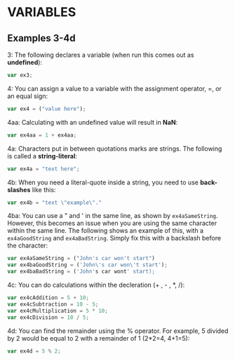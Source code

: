 # VARIABLES
## Examples 3-4d

3: The following declares a variable (when run this comes out as **undefined**):

``` javascript
var ex3;
```

4: You can assign a value to a variable with the assignment operator, =, or an equal sign:

``` javascript
var ex4 = ("value here");
```

4aa: Calculating with an undefined value will result in **NaN**:

``` javascript
var ex4aa = 1 + ex4aa;
```

4a: Characters put in between quotations marks are strings. The following is called a **string-literal**:

``` javascript
var ex4a = "text here";
```

4b: When you need a literal-quote inside a string, you need to use **back-slashes** like this:

``` javascript
var ex4b = "text \"example\"."
```

4ba: You can use a " and ' in the same line, as shown by `ex4aSameString`. However, this becomes an issue when you are using the same character within the same line. The following shows an example of this, with a `ex4aGoodString` and `ex4aBadString`. Simply fix this with a backslash before the character:

``` javascript
var ex4aSameString = ("John's car won't start")
var ex4baGoodString = ('John\'s car won\'t start');
var ex4baBadString = ('John's car wont' start);
```

4c: You can do calculations within the decleration (+ , - , *, /):

``` javascript
var ex4cAddition = 5 + 10;
var ex4cSubtraction = 10 - 5;
var ex4cMultiplication = 5 * 10;
var ex4cDivision = 10 / 5;
```

4d: You can find the remainder using the % operator. For example, 5 divided by 2 would be equal to 2 with a remainder of 1 (2*2=4, 4+1=5):

``` javascript
var ex4d = 5 % 2;
```